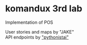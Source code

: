 # komandux 3rd lab
Implementation of POS

User stories and maps by "JAKE" \
API endpoints by ["pythonistai"](https://github.com/JokubasVaisnoras/PSPproject)
